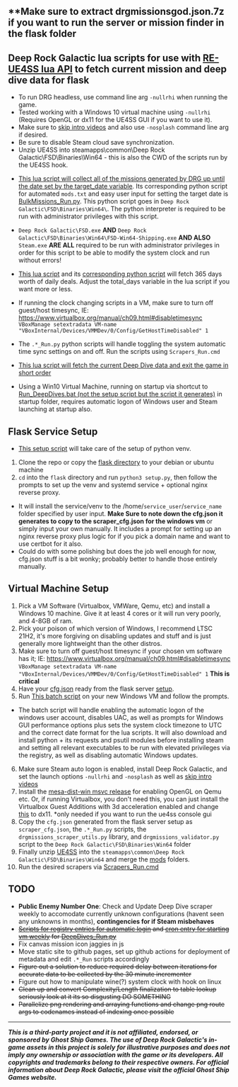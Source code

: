 ## **Make sure to extract drgmissionsgod.json.7z if you want to run the server or mission finder in the flask folder

## **Deep Rock Galactic lua scripts for use with [RE-UE4SS lua API](https://github.com/UE4SS-RE/RE-UE4SS/) to fetch current mission and deep dive data for flask**

- To run DRG headless, use command line arg `-nullrhi` when running the game.
- Tested working with a Windows 10 virtual machine using `-nullrhi` (Requires OpenGL or dx11 for the UE4SS GUI if you want to use it).
- Make sure to [skip intro videos](https://www.pcgamingwiki.com/wiki/Deep_Rock_Galactic#Skip_intro_videos) and also use `-nosplash` command line arg if desired.
- Be sure to disable Steam cloud save synchronization.
- Unzip UE4SS into steamapps\common\Deep Rock Galactic\FSD\Binaries\Win64 - this is also the CWD of the scripts run by the UE4SS hook.

* [This lua script will collect all of the missions generated by DRG up until the date set by the target_date variable](https://github.com/rolfosian/drgmissions/blob/main/mods/BulkMissionsScraper/Scripts/main.lua). Its corresponding python script for automated `mods.txt` and easy user input for setting the target date is [BulkMissions_Run.py](https://github.com/rolfosian/drgmissions/blob/main/BulkMissions_Run.py). This python script goes in `Deep Rock Galactic\FSD\Binaries\Win64\`. The python interpreter is required to be run with administrator privileges with this script.
- `Deep Rock Galactic\FSD.exe` **AND** `Deep Rock Galactic\FSD\Binaries\Win64\FSD-Win64-Shipping.exe` **AND ALSO** `Steam.exe` **ARE ALL** required to be run with administrator privileges in order for this script to be able to modify the system clock and run without errors!

- [This lua script](https://github.com/rolfosian/drgmissions/blob/main/mods/DailyDealsScraper/Scripts/main.lua) and its [corresponding python script](https://github.com/rolfosian/drgmissions/blob/main/DailyDeals_Run.py) will fetch 365 days worth of daily deals. Adjust the total_days variable in the lua script if you want more or less.

- If running the clock changing scripts in a VM, make sure to turn off guest/host timesync, IE: https://www.virtualbox.org/manual/ch09.html#disabletimesync `VBoxManage setextradata VM-name "VBoxInternal/Devices/VMMDev/0/Config/GetHostTimeDisabled" 1`

- The `.*_Run.py` python scripts will handle toggling the system automatic time sync settings on and off. Run the scripts using `Scrapers_Run.cmd`

- [This lua script will fetch the current Deep Dive data and exit the game in short order](https://github.com/rolfosian/drgmissions/blob/main/mods/DeepDivesScraper/Scripts/main.lua)
- Using a Win10 Virtual Machine, running on startup via shortcut to [Run_DeepDives.bat (not the setup script but the script it generates)](https://github.com/rolfosian/drgmissions/blob/main/vm_fresh_setup.bat#L176) in startup folder, requires automatic logon of Windows user and Steam launching at startup also.

## **Flask Service Setup**
- [This setup script](https://github.com/rolfosian/drgmissions/blob/main/flask/setup.py) will take care of the setup of python venv.
1. Clone the repo or copy the [flask directory](https://github.com/rolfosian/drgmissions/blob/main/flask/) to your debian or ubuntu machine
2. `cd` into the `flask` directory and run `python3 setup.py`, then follow the prompts to set up the venv and systemd service + optional nginx reverse proxy.
- It will install the service/venv to the /home/`service_user`/`service_name` folder specified by user input. **Make Sure to note down the cfg.json it generates to copy to the scraper_cfg.json for the windows vm** or simply input your own manually. It includes a prompt for setting up an nginx reverse proxy plus logic for if you pick a domain name and want to use certbot for it also.
- Could do with some polishing but does the job well enough for now, cfg.json stuff is a bit wonky; probably better to handle those entirely manually.

## **Virtual Machine Setup**
1. Pick a VM Software (Virtualbox, VMWare, Qemu, etc) and install a Windows 10 machine. Give it at least 4 cores or it will run very poorly, and 4-8GB of ram.
2. Pick your poison of which version of Windows, I recommend LTSC 21H2, it's more forgiving on disabling updates and stuff and is just generally more lightweight than the other distros.
3. Make sure to turn off guest/host timesync if your chosen vm software has it; IE: https://www.virtualbox.org/manual/ch09.html#disabletimesync `VBoxManage setextradata VM-name "VBoxInternal/Devices/VMMDev/0/Config/GetHostTimeDisabled" 1` **This is critical**
4. Have your [cfg.json](https://github.com/rolfosian/drgmissions/blob/main/flask/cfg.json) ready from the flask server [setup](/README.md#flask-service-setup).
5. Run [This batch script](https://github.com/rolfosian/drgmissions/blob/main/vm_fresh_setup.bat) on your new Windows VM and follow the prompts. 
- The batch script will handle enabling the automatic logon of the windows user account, disables UAC, as well as prompts for Windows GUI performance options plus sets the system clock timezone to UTC and the correct date format for the lua scripts. It will also download and install python + its requests and psutil modules before installing steam and setting all relevant executables to be run with elevated privileges via the registry, as well as disabling automatic Windows updates.
6. Make sure Steam auto logon is enabled, install Deep Rock Galactic, and set the launch options `-nullrhi` and `-nosplash` as well as [skip intro videos](https://www.pcgamingwiki.com/wiki/Deep_Rock_Galactic#Skip_intro_videos)
7. Install the [mesa-dist-win msvc release](https://github.com/pal1000/mesa-dist-win/releases/) for enabling OpenGL on Qemu etc. Or, if running Virtualbox, you don't need this, you can just install the Virtualbox Guest Additions with 3d acceleration enabled and change [this](https://github.com/UE4SS-RE/RE-UE4SS/blob/main/assets/UE4SS-settings.ini#L98) to dx11. *only needed if you want to run the ue4ss console gui
8. Copy the `cfg.json` generated from the flask server setup as `scraper_cfg.json`, the `.*_Run.py` scripts, the `drgmissions_scraper_utils.py` library, and `drgmissions_validator.py` script to the `Deep Rock Galactic\FSD\Binaries\Win64` folder
9. Finally unzip [UE4SS](https://github.com/UE4SS-RE/RE-UE4SS/releases/download/v3.0.1/UE4SS_v3.0.1.zip) into the `steamapps\common\Deep Rock Galactic\FSD\Binaries\Win64` and merge the [mods](https://github.com/rolfosian/drgmissions/tree/main/mods) folders.
10. Run the desired scrapers via [Scrapers_Run.cmd](https://github.com/rolfosian/drgmissions/blob/main/Scrapers_Run.cmd)

## **TODO**
- **Public Enemy Number One**: Check and Update Deep Dive scraper weekly to accomodate currently unknown configurations (havent seen any unknowns in months), **contingencies for if Steam misbehaves**
- ~~[Scripts for registry entries for automatic login](https://github.com/rolfosian/drgmissions/blob/main/vm_fresh_setup.bat) and [cron entry for starting vm weekly](https://github.com/rolfosian/drgmissions/blob/main/vm_Run.sh) for [DeepDives_Run.py](https://github.com/rolfosian/drgmissions/blob/main/DeepDives_Run.py)~~
- Fix canvas mission icon jaggies in js
- Move static site to github pages, set up github actions for deployment of metadata and edit `.*_Run` scripts accordingly
- ~~Figure out a solution to reduce required delay between iterations for accurate data to be collected by the 30 minute incrementer~~
- Figure out how to manipulate wine(?) system clock with hook on linux
- ~~Clean up and convert Complexity/Length finalization to table lookup seriously look at it its so disgusting DO SOMETHING~~
- ~~Parallelize png rendering and arraying functions and change png route args to codenames instead of indexing once possible~~ 

-------------------------------------------------------------------------------------------
***This is a third-party project and it is not affiliated, endorsed, or sponsored by Ghost Ship Games. The use of Deep Rock Galactic's in-game assets in this project is solely for illustrative purposes and does not imply any ownership or association with the game or its developers. All copyrights and trademarks belong to their respective owners. For official information about Deep Rock Galactic, please visit the official Ghost Ship Games website.***